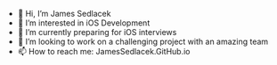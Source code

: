 - 👋 Hi, I’m James Sedlacek
- 👀 I’m interested in iOS Development
- 🌱 I’m currently preparing for iOS interviews
- 💞️ I’m looking to work on a challenging project with an amazing team
- 📫 How to reach me: JamesSedlacek.GitHub.io

<!---
JamesSedlacek/JamesSedlacek is a ✨ special ✨ repository because its `README.md` (this file) appears on your GitHub profile.
You can click the Preview link to take a look at your changes.
--->
